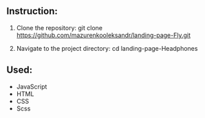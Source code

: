 ## Instruction:

1. Clone the repository:
   git clone https://github.com/mazurenkooleksandr/landing-page-Fly.git

2. Navigate to the project directory:
   cd landing-page-Headphones

## Used:

- JavaScript
- HTML
- CSS
- Scss

